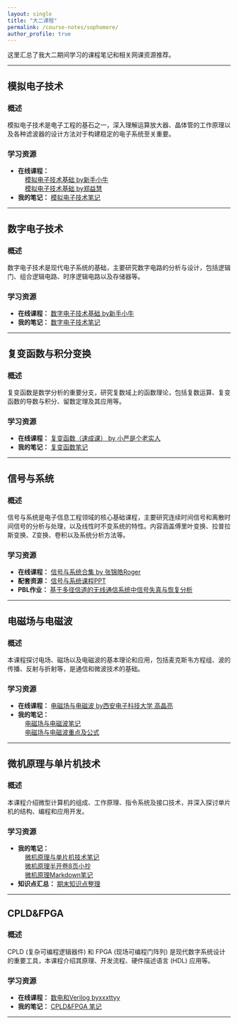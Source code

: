 ```yaml
---
layout: single
title: "大二课程"
permalink: /course-notes/sophomore/
author_profile: true
---
```


这里汇总了我大二期间学习的课程笔记和相关网课资源推荐。

---

## 模拟电子技术

### 概述
模拟电子技术是电子工程的基石之一，深入理解运算放大器、晶体管的工作原理以及各种滤波器的设计方法对于构建稳定的电子系统至关重要。

### 学习资源
* **在线课程：** <br>
    [模拟电子技术基础 by新手小牛](https://www.bilibili.com/video/BV1GB4y1P79U/?spm_id_from=333.1007.top_right_bar_window_history.content.click&vd_source=f12f18d6054b9822e00b713d3c3ae108) <br>
    [模拟电子技术基础 by郑益慧](https://www.bilibili.com/video/BV1Gt411b7Zq/?spm_id_from=333.1391.0.0&vd_source=f12f18d6054b9822e00b713d3c3ae108)
* **我的笔记：** [模拟电子技术笔记](/files/Analog-Electronics-Notes.pdf)

---

## 数字电子技术

### 概述
数字电子技术是现代电子系统的基础，主要研究数字电路的分析与设计，包括逻辑门、组合逻辑电路、时序逻辑电路以及存储器等。

### 学习资源
* **在线课程：** [数字电子技术基础 by新手小牛](https://www.bilibili.com/video/BV1ZV411E7W5?spm_id_from=333.788.videopod.episodes&vd_source=f12f18d6054b9822e00b713d3c3ae108)
* **我的笔记：** [数字电子技术笔记](/files/Digital-Electronics-Notes.pdf)

---

## 复变函数与积分变换

### 概述
复变函数是数学分析的重要分支，研究复数域上的函数理论，包括复数运算、复变函数的导数与积分、留数定理及其应用等。

### 学习资源
* **在线课程：** [复变函数（速成课） by 小严是个老实人](https://www.bilibili.com/video/BV19M4y1L7hd/?spm_id_from=333.337.search-card.all.click&vd_source=f12f18d6054b9822e00b713d3c3ae108)
* **我的笔记：** [复变函数笔记](/files/Complex-Variable-Functions-Notes.pdf)

---

## 信号与系统

### 概述
信号与系统是电子信息工程领域的核心基础课程，主要研究连续时间信号和离散时间信号的分析与处理，以及线性时不变系统的特性。内容涵盖傅里叶变换、拉普拉斯变换、Z变换、卷积以及系统分析方法等。

### 学习资源
* **在线课程：** [信号与系统合集 by 张锦皓Roger](https://www.bilibili.com/video/BV1qM411a7N2/?spm_id_from=333.337.search-card.all.click&vd_source=f12f18d6054b9822e00b713d3c3ae108)
* **配套资源：** [信号与系统课程PPT](/files/Signals-and-Systems-PPT.zip)
* **PBL作业：** [基于多径信道的无线通信系统中信号失真与恢复分析](/files/Signals-and-Systems-PBL-Analysis.zip)

---
  
## 电磁场与电磁波

### 概述
本课程探讨电场、磁场以及电磁波的基本理论和应用，包括麦克斯韦方程组、波的传播、反射与折射等，是通信和微波技术的基础。

### 学习资源
* **在线课程：** [电磁场与电磁波 by西安电子科技大学 高晶亮](https://www.bilibili.com/video/BV1Cj411E7sQ/?spm_id_from=333.1387.homepage.video_card.click)
* **我的笔记：** <br>
    [电磁场与电磁波笔记](/files/Electromagnetic-Fields-Waves-Notes.pdf) <br>
    [电磁场与电磁波重点及公式](/files/Electromagnetic-Fields-Waves-Summary.zip)

---

## 微机原理与单片机技术

### 概述
本课程介绍微型计算机的组成、工作原理、指令系统及接口技术，并深入探讨单片机的结构、编程和应用开发。

### 学习资源
* **我的笔记：** <br>
    [微机原理与单片机技术笔记](/files/Microcomputer-Principles-Notes.pdf) <br>
    [微机原理半开卷8页小抄](/files/Microcomputer-Principles-Cheatsheet.pdf) <br>
    [微机原理Markdown笔记](/files/Microcomputer-Principles-Markdown-Notes.pdf)
* **知识点汇总：** [期末知识点整理](/files/Final-Exam-Knowledge-Summary.pdf)

---

## CPLD&FPGA

### 概述
CPLD (复杂可编程逻辑器件) 和 FPGA (现场可编程门阵列) 是现代数字系统设计的重要工具，本课程介绍其原理、开发流程、硬件描述语言 (HDL) 应用等。

### 学习资源
* **在线课程：** [数电和Verilog byxxxttyy](https://space.bilibili.com/29373789?spm_id_from=333.1391.0.0)
* **我的笔记：** [CPLD&FPGA 笔记](/files/CPLD-FPGA-Notes.pdf)

---
